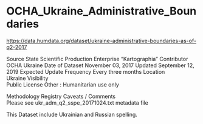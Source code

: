 # OCHA_Ukraine_Administrative_Boundaries
https://data.humdata.org/dataset/ukraine-administrative-boundaries-as-of-q2-2017

Source	State Scientific Production Enterprise “Kartographia”
Contributor	OCHA Ukraine
Date of Dataset	November 03, 2017
Updated	September 12, 2019
Expected Update Frequency	Every three months
Location	
Ukraine
Visibility	
Public
License	Other :
Humanitarian use only

Methodology	Registry
Caveats / Comments	
Please see ukr_adm_q2_sspe_20171024.txt metadata file

This Dataset include Ukrainian and Russian spelling.
